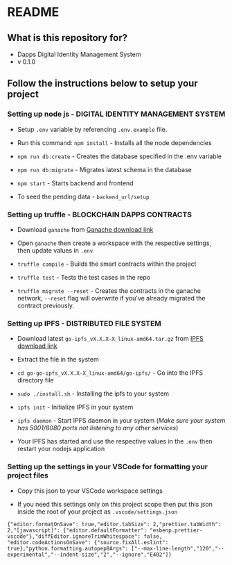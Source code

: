 # README

## What is this repository for?

- Dapps Digital Identity Management System
- v 0.1.0

## Follow the instructions below to setup your project

### Setting up node js - DIGITAL IDENTITY MANAGEMENT SYSTEM

- Setup `.env` variable by referencing `.env.example` file.

- Run this command: `npm install` - Installs all the node dependencies

- `npm run db:create` - Creates the database specified in the .env variable

- `npm run db:migrate` - Migrates latest schema in the database

- `npm start` - Starts backend and frontend

- To seed the pending data - `backend_url/setup`

### Setting up truffle - BLOCKCHAIN DAPPS CONTRACTS

- Download `ganache` from [Ganache download link](https://www.trufflesuite.com/ganache)

- Open `ganache` then create a workspace with the respective settings, then update values in `.env`

- `truffle compile` - Builds the smart contracts within the project

- `truffle test` - Tests the test cases in the repo

- `truffle migrate --reset` - Creates the contracts in the ganache network, `--reset` flag will overwrite if you've already migrated the contract previously.

### Setting up IPFS - DISTRIBUTED FILE SYSTEM

- Download latest `go-ipfs_vX.X.X-X_linux-amd64.tar.gz` from [IPFS download link](https://github.com/ipfs/go-ipfs/releases)

- Extract the file in the system

- `cd go-go-ipfs_vX.X.X-X_linux-amd64/go-ipfs/` - Go into the IPFS directory file

- `sudo ./install.sh` - Installing the ipfs to your system

- `ipfs init` - Initialize IPFS in your system

- `ipfs daemon` - Start IPFS daemon in your system (_Make sure your system has 5001/8080 ports not listening to any other services_)

- Your IPFS has started and use the respective values in the `.env` then restart your nodejs application
### Setting up the settings in your VSCode for formatting your project files

- Copy this json to your VSCode workspace settings

- If you need this settings only on this project scope then put this json inside the root of your project as `.vscode/settings.json`

`{"editor.formatOnSave": true,"editor.tabSize": 2,"prettier.tabWidth": 2,"[javascript]": {"editor.defaultFormatter": "esbenp.prettier-vscode"},"diffEditor.ignoreTrimWhitespace": false, "editor.codeActionsOnSave": {"source.fixAll.eslint": true},"python.formatting.autopep8Args": ["--max-line-length","120","--experimental","--indent-size","2","--ignore","E402"]}`

